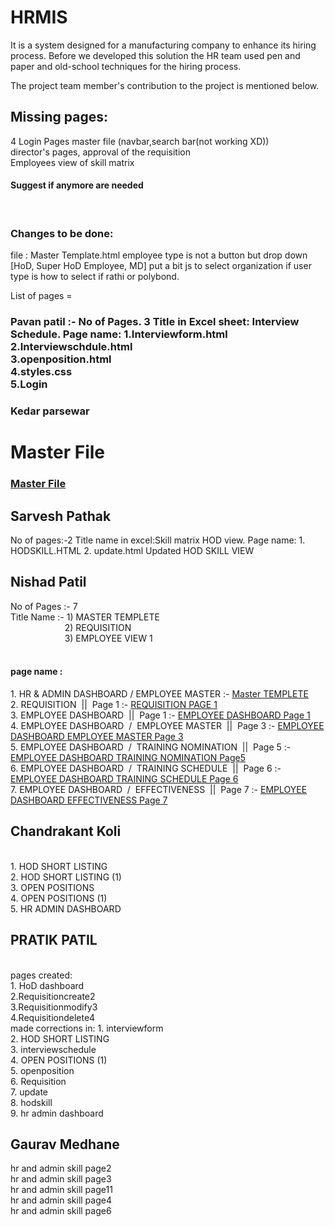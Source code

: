 # HRMIS 
It is a system designed for a manufacturing company to enhance its hiring process. Before we developed this solution the HR team used pen and paper and old-school techniques for the hiring process. 

The project team member's contribution to the project is mentioned below.

<h2>Missing pages:</h2>
4 Login Pages
master file (navbar,search bar(not working XD))<br>
director's pages, approval of the requisition<br>
Employees view of skill matrix<br>
<h4>Suggest if anymore are needed</h4><br>
<h3>Changes to be done:</h3>
file : Master Template.html
employee type is not a button but drop down [HoD, Super HoD Employee, MD]
put a bit js to select organization if user type is how to select if rathi or polybond.

List of pages  = 

<h3>Pavan patil :-  No of Pages. 3   
Title in Excel sheet:  Interview Schedule.
Page name:
1.Interviewform.html <br>
2.Interviewschdule.html <br>
3.openposition.html <br>
4.styles.css <br>
5.Login

<h3>Kedar parsewar<h1> 
Master File<br>
<h3>
<a href="https://github.com/curiosaurus/HRMIS/blob/master/masterfile.html">Master File</a>
  
 <h2>Sarvesh Pathak</h2>
 No of pages:-2
 Title name in excel:Skill matrix HOD view.
 Page name:
 1. HODSKILL.HTML
 2. update.html
 Updated HOD SKILL VIEW
 
<h2>Nishad Patil</h2>
No of Pages :- 7
<br>
Title Name :-  1) MASTER TEMPLETE <br>
&nbsp;&nbsp;&nbsp;&nbsp;&nbsp;&nbsp;&nbsp;&nbsp;&nbsp;&nbsp;&nbsp;&nbsp;&nbsp;&nbsp;&nbsp;&nbsp;&nbsp;&nbsp;&nbsp;&nbsp;&nbsp;&nbsp;2) REQUISITION<br>&nbsp;&nbsp;&nbsp;&nbsp;&nbsp;&nbsp;&nbsp;&nbsp;&nbsp;&nbsp;&nbsp;&nbsp;&nbsp;&nbsp;&nbsp;&nbsp;&nbsp;&nbsp;&nbsp;&nbsp;&nbsp;&nbsp;3) EMPLOYEE VIEW 1<br>
<br>
<h4>page name :</h4>
1. HR & ADMIN DASHBOARD / EMPLOYEE MASTER  :-  <a href="https://github.com/Nishad00/HRMIS/blob/master/Master%20Template.html">Master TEMPLETE</a>
<br>
2. REQUISITION &nbsp;||&nbsp; Page 1 :- <a href="https://github.com/Nishad00/HRMIS/blob/master/Requisition.html"> REQUISITION PAGE 1 </a>
<br>
3. EMPLOYEE DASHBOARD &nbsp;||&nbsp; Page 1  :-
<a href="https://github.com/curiosaurus/HRMIS/blob/master/EmployeeDashboardPage1.html">EMPLOYEE DASHBOARD Page 1</a>
<br>
4. EMPLOYEE DASHBOARD &nbsp;/&nbsp; EMPLOYEE MASTER &nbsp;||&nbsp; Page 3  :- <a href="https://github.com/curiosaurus/HRMIS/blob/master/EmployeeDashEmployeeMasterPage3.html">EMPLOYEE DASHBOARD EMPLOYEE MASTER Page 3</a>
<br>
5. EMPLOYEE DASHBOARD &nbsp;/&nbsp; TRAINING NOMINATION &nbsp;||&nbsp; Page 5  :- <a href="https://github.com/curiosaurus/HRMIS/blob/master/EmployeeDashTrainingNominationPage5.html">EMPLOYEE DASHBOARD TRAINING NOMINATION  Page5</a>
<br>
6. EMPLOYEE DASHBOARD &nbsp;/&nbsp; TRAINING SCHEDULE &nbsp;||&nbsp; Page 6  :- <a href="https://github.com/curiosaurus/HRMIS/blob/master/EmployeeDashboardTrainingSchedulePage6.html">EMPLOYEE DASHBOARD TRAINING SCHEDULE Page 6</a>
<br>
7. EMPLOYEE DASHBOARD &nbsp;/&nbsp; EFFECTIVENESS &nbsp;||&nbsp; Page 7  :- <a href="https://github.com/curiosaurus/HRMIS/blob/master/EmployeeDashoardEffectivespage7.html">EMPLOYEE DASHBOARD EFFECTIVENESS Page 7</a>
<br>

<h2>Chandrakant Koli</h2>
  <br>
  1. HOD SHORT LISTING<br>
  2. HOD SHORT LISTING (1)<br>
  3. OPEN POSITIONS<br>
  4. OPEN POSITIONS (1)<br>
  5. HR ADMIN DASHBOARD<br>
  
  <h2>PRATIK PATIL</h2>
  <br>
  pages created:<br>
  1. HoD dashboard<br>
  2.Requisitioncreate2<br>
  3.Requisitionmodify3<br>
  4.Requisitiondelete4<br>
  made corrections in:
  1. interviewform<br>
  2. HOD SHORT LISTING<br>
  3. interviewschedule<br>
  4. OPEN POSITIONS (1)<br>
  5. openposition<br>
  6. Requisition<br>
  7. update<br>
  8. hodskill<br>
  9. hr admin dashboard<br>
  <h2>Gaurav Medhane</h2>
  hr and admin skill page2<br>
  hr and admin skill page3<br>
  hr and admin skill page11<br>
  hr and admin skill page4<br>
  hr and admin skill page6<br>
